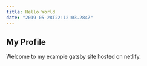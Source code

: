 ```yaml
---
title: Hello World
date: "2019-05-28T22:12:03.284Z"
---
```


## My Profile

Welcome to my example gatsby site hosted on netlify.
